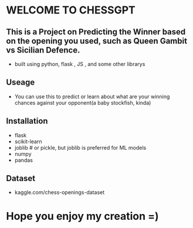 # WELCOME TO CHESSGPT 
## This is a Project on Predicting the Winner based on the opening you used, such as Queen Gambit vs Sicilian Defence.
- built using python, flask , JS , and some other librarys
## Useage
- You can use this to predict or learn about what are your winning chances against your opponent(a baby stockfish, kinda)
## Installation
- flask
- scikit-learn
- joblib  # or pickle, but joblib is preferred for ML models
- numpy
- pandas
## Dataset 
- kaggle.com/chess-openings-dataset
# Hope you enjoy my creation =)

